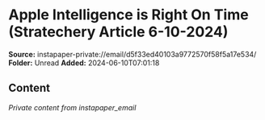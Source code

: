 # Apple Intelligence is Right On Time (Stratechery Article 6-10-2024)

**Source:** instapaper-private://email/d5f33ed40103a9772570f58f5a17e534/
**Folder:** Unread
**Added:** 2024-06-10T07:01:18




## Content
*Private content from instapaper_email*
